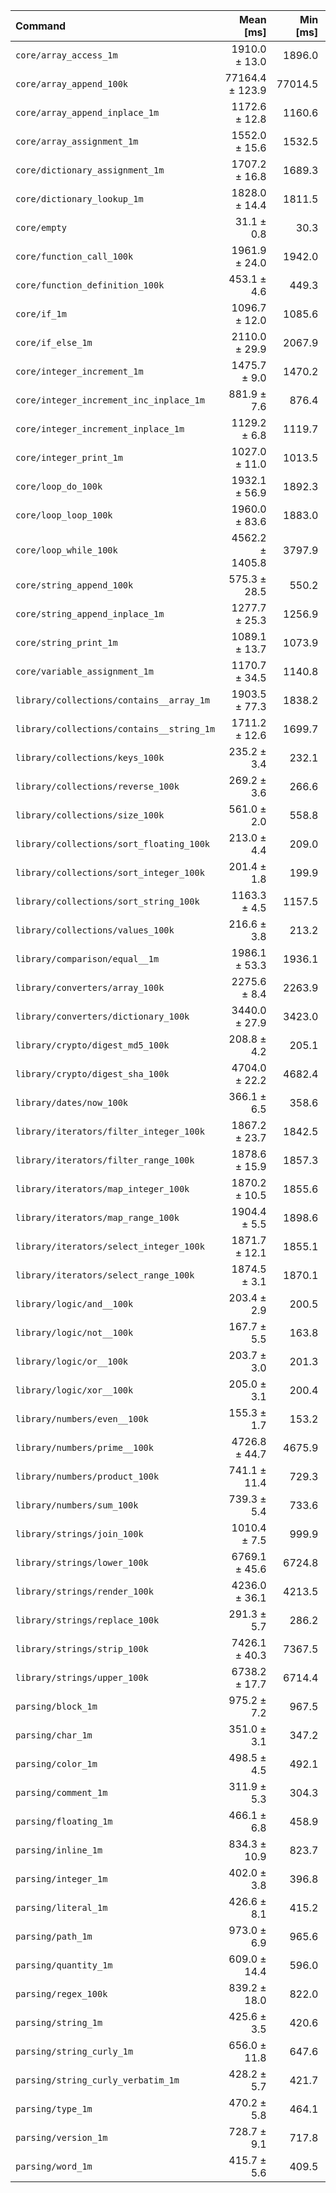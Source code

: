 | Command | Mean [ms] | Min [ms] | Max [ms] |
|:---|---:|---:|---:|
| `core/array_access_1m` | 1910.0 ± 13.0 | 1896.0 | 1926.3 | 61.36 ± 1.66 |
| `core/array_append_100k` | 77164.4 ± 123.9 | 77014.5 | 77315.2 | 2479.10 ± 65.13 |
| `core/array_append_inplace_1m` | 1172.6 ± 12.8 | 1160.6 | 1190.3 | 37.67 ± 1.07 |
| `core/array_assignment_1m` | 1552.0 ± 15.6 | 1532.5 | 1569.1 | 49.86 ± 1.40 |
| `core/dictionary_assignment_1m` | 1707.2 ± 16.8 | 1689.3 | 1729.8 | 54.85 ± 1.54 |
| `core/dictionary_lookup_1m` | 1828.0 ± 14.4 | 1811.5 | 1843.9 | 58.73 ± 1.61 |
| `core/empty` | 31.1 ± 0.8 | 30.3 | 32.1 |
| `core/function_call_100k` | 1961.9 ± 24.0 | 1942.0 | 1996.8 | 63.03 ± 1.82 |
| `core/function_definition_100k` | 453.1 ± 4.6 | 449.3 | 459.3 | 14.56 ± 0.41 |
| `core/if_1m` | 1096.7 ± 12.0 | 1085.6 | 1113.7 | 35.23 ± 1.00 |
| `core/if_else_1m` | 2110.0 ± 29.9 | 2067.9 | 2135.6 | 67.79 ± 2.02 |
| `core/integer_increment_1m` | 1475.7 ± 9.0 | 1470.2 | 1489.2 | 47.41 ± 1.28 |
| `core/integer_increment_inc_inplace_1m` | 881.9 ± 7.6 | 876.4 | 893.1 | 28.33 ± 0.78 |
| `core/integer_increment_inplace_1m` | 1129.2 ± 6.8 | 1119.7 | 1135.4 | 36.28 ± 0.98 |
| `core/integer_print_1m` | 1027.0 ± 11.0 | 1013.5 | 1040.3 | 32.99 ± 0.93 |
| `core/loop_do_100k` | 1932.1 ± 56.9 | 1892.3 | 2015.4 | 62.07 ± 2.45 |
| `core/loop_loop_100k` | 1960.0 ± 83.6 | 1883.0 | 2034.8 | 62.97 ± 3.15 |
| `core/loop_while_100k` | 4562.2 ± 1405.8 | 3797.9 | 6668.4 | 146.57 ± 45.33 |
| `core/string_append_100k` | 575.3 ± 28.5 | 550.2 | 613.0 | 18.48 ± 1.04 |
| `core/string_append_inplace_1m` | 1277.7 ± 25.3 | 1256.9 | 1308.5 | 41.05 ± 1.35 |
| `core/string_print_1m` | 1089.1 ± 13.7 | 1073.9 | 1103.0 | 34.99 ± 1.02 |
| `core/variable_assignment_1m` | 1170.7 ± 34.5 | 1140.8 | 1212.8 | 37.61 ± 1.48 |
| `library/collections/contains__array_1m` | 1903.5 ± 77.3 | 1838.2 | 2009.5 | 61.15 ± 2.95 |
| `library/collections/contains__string_1m` | 1711.2 ± 12.6 | 1699.7 | 1729.0 | 54.98 ± 1.50 |
| `library/collections/keys_100k` | 235.2 ± 3.4 | 232.1 | 239.4 | 7.56 ± 0.23 |
| `library/collections/reverse_100k` | 269.2 ± 3.6 | 266.6 | 274.3 | 8.65 ± 0.25 |
| `library/collections/size_100k` | 561.0 ± 2.0 | 558.8 | 563.3 | 18.02 ± 0.48 |
| `library/collections/sort_floating_100k` | 213.0 ± 4.4 | 209.0 | 218.0 | 6.84 ± 0.23 |
| `library/collections/sort_integer_100k` | 201.4 ± 1.8 | 199.9 | 203.7 | 6.47 ± 0.18 |
| `library/collections/sort_string_100k` | 1163.3 ± 4.5 | 1157.5 | 1167.5 | 37.37 ± 0.99 |
| `library/collections/values_100k` | 216.6 ± 3.8 | 213.2 | 221.8 | 6.96 ± 0.22 |
| `library/comparison/equal__1m` | 1986.1 ± 53.3 | 1936.1 | 2060.1 | 63.81 ± 2.39 |
| `library/converters/array_100k` | 2275.6 ± 8.4 | 2263.9 | 2282.7 | 73.11 ± 1.94 |
| `library/converters/dictionary_100k` | 3440.0 ± 27.9 | 3423.0 | 3481.7 | 110.52 ± 3.03 |
| `library/crypto/digest_md5_100k` | 208.8 ± 4.2 | 205.1 | 214.8 | 6.71 ± 0.22 |
| `library/crypto/digest_sha_100k` | 4704.0 ± 22.2 | 4682.4 | 4730.1 | 151.13 ± 4.03 |
| `library/dates/now_100k` | 366.1 ± 6.5 | 358.6 | 374.1 | 11.76 ± 0.37 |
| `library/iterators/filter_integer_100k` | 1867.2 ± 23.7 | 1842.5 | 1887.9 | 59.99 ± 1.75 |
| `library/iterators/filter_range_100k` | 1878.6 ± 15.9 | 1857.3 | 1895.6 | 60.35 ± 1.66 |
| `library/iterators/map_integer_100k` | 1870.2 ± 10.5 | 1855.6 | 1880.8 | 60.09 ± 1.61 |
| `library/iterators/map_range_100k` | 1904.4 ± 5.5 | 1898.6 | 1912.0 | 61.19 ± 1.61 |
| `library/iterators/select_integer_100k` | 1871.7 ± 12.1 | 1855.1 | 1883.0 | 60.13 ± 1.62 |
| `library/iterators/select_range_100k` | 1874.5 ± 3.1 | 1870.1 | 1877.2 | 60.22 ± 1.58 |
| `library/logic/and__100k` | 203.4 ± 2.9 | 200.5 | 207.3 | 6.53 ± 0.19 |
| `library/logic/not__100k` | 167.7 ± 5.5 | 163.8 | 175.8 | 5.39 ± 0.23 |
| `library/logic/or__100k` | 203.7 ± 3.0 | 201.3 | 208.0 | 6.54 ± 0.20 |
| `library/logic/xor__100k` | 205.0 ± 3.1 | 200.4 | 207.1 | 6.59 ± 0.20 |
| `library/numbers/even__100k` | 155.3 ± 1.7 | 153.2 | 157.1 | 4.99 ± 0.14 |
| `library/numbers/prime__100k` | 4726.8 ± 44.7 | 4675.9 | 4783.5 | 151.86 ± 4.23 |
| `library/numbers/product_100k` | 741.1 ± 11.4 | 729.3 | 755.3 | 23.81 ± 0.72 |
| `library/numbers/sum_100k` | 739.3 ± 5.4 | 733.6 | 745.5 | 23.75 ± 0.65 |
| `library/strings/join_100k` | 1010.4 ± 7.5 | 999.9 | 1016.5 | 32.46 ± 0.88 |
| `library/strings/lower_100k` | 6769.1 ± 45.6 | 6724.8 | 6810.5 | 217.47 ± 5.89 |
| `library/strings/render_100k` | 4236.0 ± 36.1 | 4213.5 | 4289.4 | 136.09 ± 3.75 |
| `library/strings/replace_100k` | 291.3 ± 5.7 | 286.2 | 298.0 | 9.36 ± 0.31 |
| `library/strings/strip_100k` | 7426.1 ± 40.3 | 7367.5 | 7453.7 | 238.58 ± 6.39 |
| `library/strings/upper_100k` | 6738.2 ± 17.7 | 6714.4 | 6757.2 | 216.48 ± 5.71 |
| `parsing/block_1m` | 975.2 ± 7.2 | 967.5 | 984.8 | 31.33 ± 0.85 |
| `parsing/char_1m` | 351.0 ± 3.1 | 347.2 | 353.7 | 11.28 ± 0.31 |
| `parsing/color_1m` | 498.5 ± 4.5 | 492.1 | 502.3 | 16.02 ± 0.44 |
| `parsing/comment_1m` | 311.9 ± 5.3 | 304.3 | 315.5 | 10.02 ± 0.31 |
| `parsing/floating_1m` | 466.1 ± 6.8 | 458.9 | 474.0 | 14.98 ± 0.45 |
| `parsing/inline_1m` | 834.3 ± 10.9 | 823.7 | 844.7 | 26.80 ± 0.79 |
| `parsing/integer_1m` | 402.0 ± 3.8 | 396.8 | 405.5 | 12.91 ± 0.36 |
| `parsing/literal_1m` | 426.6 ± 8.1 | 415.2 | 434.1 | 13.71 ± 0.44 |
| `parsing/path_1m` | 973.0 ± 6.9 | 965.6 | 979.8 | 31.26 ± 0.85 |
| `parsing/quantity_1m` | 609.0 ± 14.4 | 596.0 | 623.6 | 19.57 ± 0.69 |
| `parsing/regex_100k` | 839.2 ± 18.0 | 822.0 | 861.5 | 26.96 ± 0.91 |
| `parsing/string_1m` | 425.6 ± 3.5 | 420.6 | 428.5 | 13.67 ± 0.38 |
| `parsing/string_curly_1m` | 656.0 ± 11.8 | 647.6 | 673.3 | 21.08 ± 0.67 |
| `parsing/string_curly_verbatim_1m` | 428.2 ± 5.7 | 421.7 | 433.2 | 13.76 ± 0.40 |
| `parsing/type_1m` | 470.2 ± 5.8 | 464.1 | 477.9 | 15.11 ± 0.44 |
| `parsing/version_1m` | 728.7 ± 9.1 | 717.8 | 736.4 | 23.41 ± 0.68 |
| `parsing/word_1m` | 415.7 ± 5.6 | 409.5 | 420.7 | 13.36 ± 0.39 |
